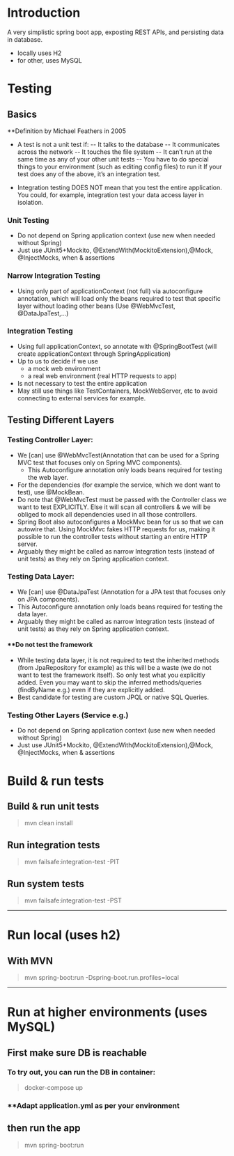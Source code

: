 # Introduction
A very simplistic spring boot app, exposting REST APIs, and persisting data in database.
- locally uses H2
- for other, uses MySQL

# Testing

## Basics
**Definition by Michael Feathers in 2005

- A test is not a unit test if:
 -- It talks to the database
 -- It communicates across the network
 -- It touches the file system
 -- It can’t run at the same time as any of your other unit tests
 -- You have to do special things to your environment (such as editing config files) to run it
If your test does any of the above, it’s an integration test.

- Integration testing DOES NOT mean that you test the entire application. You could, for example, 
integration test your data access layer in isolation.

### Unit Testing 
- Do not depend on Spring application context (use new when needed without Spring)
- Just use JUnit5+Mockito, @ExtendWith(MockitoExtension),@Mock, @InjectMocks, when & assertions
### Narrow Integration Testing 
- Using only part of applicationContext (not full) via autoconfigure annotation, which will load only the beans required to test that 
  specific layer without loading other beans (Use @WebMvcTest, @DataJpaTest,...)
### Integration Testing 
- Using full applicationContext, so annotate with @SpringBootTest (will create applicationContext through SpringApplication)
- Up to us to decide if we use 
  - a mock web environment
  - a real web environment (real HTTP requests to app)
- Is not necessary to test the entire application
- May still use things like TestContainers, MockWebServer, etc to avoid connecting to external services for example.

## Testing Different Layers

### Testing Controller Layer:
- We [can] use @WebMvcTest(Annotation that can be used for a Spring MVC test that focuses only on Spring MVC components).
  - This Autoconfigure annotation only loads beans required for testing the web layer.
- For the dependencies (for example the service, which we dont want to test), use @MockBean.
- Do note that @WebMvcTest must be passed with the Controller class we want to test EXPLICITLY. Else it will scan all controllers 
  & we will be obliged to mock all dependencies used in all those controllers.
- Spring Boot also autoconfigures a MockMvc bean for us so that we can autowire that. Using MockMvc fakes HTTP requests for us, making 
  it possible to run the controller tests without starting an entire HTTP server.
- Arguably they might be called as narrow Integration tests (instead of unit tests) as they rely on Spring application context.

### Testing Data Layer:
- We [can] use @DataJpaTest (Annotation for a JPA test that focuses only on JPA components).
- This Autoconfigure annotation only loads beans required for testing the data layer.
- Arguably they might be called as narrow Integration tests (instead of unit tests) as they rely on Spring application context.
#### **Do not test the framework
- While testing data layer, it is not required to test the inherited methods (from JpaRepository for example) as this will be a waste
    (we do not want to test the framework itself). So only test what you explicitly added. Even you may want to skip the inferred methods/queries (findByName e.g.)
     even if they are explicitly added.
- Best candidate for testing are custom JPQL or native SQL Queries.
### Testing Other Layers (Service e.g.)
 - Do not depend on Spring application context (use new when needed without Spring)
 - Just use JUnit5+Mockito, @ExtendWith(MockitoExtension),@Mock, @InjectMocks, when & assertions


# Build & run tests

## Build & run unit tests
>mvn clean install

## Run integration tests
>mvn failsafe:integration-test -PIT

## Run system tests
>mvn failsafe:integration-test -PST

---

# Run local (uses h2)
## With MVN
>mvn spring-boot:run -Dspring-boot.run.profiles=local

---

# Run at higher environments (uses MySQL)
## First make sure DB is reachable
### To try out, you can run the DB in container:
>docker-compose up
### **Adapt application.yml as per your environment
## then run the app
>mvn spring-boot:run 

